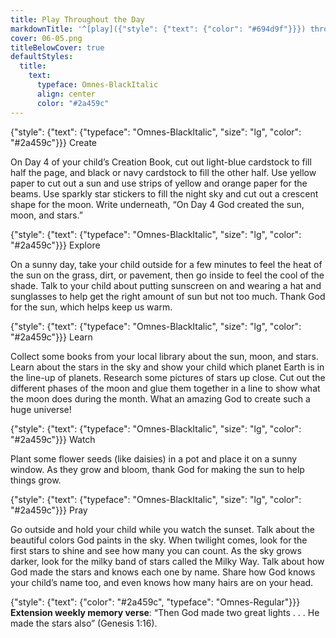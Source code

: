 ```yaml
---
title: Play Throughout the Day
markdownTitle: '^[play]({"style": {"text": {"color": "#694d9f"}}}) throughout the day'
cover: 06-05.png
titleBelowCover: true
defaultStyles:
  title:
    text:
      typeface: Omnes-BlackItalic
      align: center
      color: "#2a459c"
---
```


{"style": {"text": {"typeface": "Omnes-BlackItalic", "size": "lg", "color": "#2a459c"}}}
Create

On Day 4 of your child’s Creation Book, cut out light-blue cardstock to fill half the page, and black or navy cardstock to fill the other half. Use yellow paper to cut out a sun and use strips of yellow and orange paper for the beams. Use sparkly star stickers to fill the night sky and cut out a crescent shape for the moon. Write underneath, “On Day 4 God created the sun, moon, and stars.”

{"style": {"text": {"typeface": "Omnes-BlackItalic", "size": "lg", "color": "#2a459c"}}}
Explore

On a sunny day, take your child outside for a few minutes to feel the heat of the sun on the grass, dirt, or pavement, then go inside to feel the cool of the shade. Talk to your child about putting sunscreen on and wearing a hat and sunglasses to help get the right amount of sun but not too much. Thank God for the sun, which helps keep us warm. 
  
{"style": {"text": {"typeface": "Omnes-BlackItalic", "size": "lg", "color": "#2a459c"}}}
Learn

Collect some books from your local library about the sun, moon, and stars. Learn about the stars in the sky and show your child which planet Earth is in the line-up of planets. Research some pictures of stars up close. Cut out the different phases of the moon and glue them together in a line to show what the moon does during the month. What an amazing God to create such a huge universe! 

{"style": {"text": {"typeface": "Omnes-BlackItalic", "size": "lg", "color": "#2a459c"}}}
Watch

Plant some flower seeds (like daisies) in a pot and place it on a sunny window. As they grow and bloom, thank God for making the sun to help things grow. 

{"style": {"text": {"typeface": "Omnes-BlackItalic", "size": "lg", "color": "#2a459c"}}}
Pray

Go outside and hold your child while you watch the sunset. Talk about the beautiful colors God paints in the sky. When twilight comes, look for the first stars to shine and see how many you can count. As the sky grows darker, look for the milky band of stars called the Milky Way. Talk about how God made the stars and knows each one by name. Share how God knows your child’s name too, and even knows how many hairs are on your head.

{"style": {"text": {"color": "#2a459c", "typeface": "Omnes-Regular"}}}
**Extension weekly memory verse**: “Then God made two great lights . . . He made the stars also” (Genesis 1:16). 